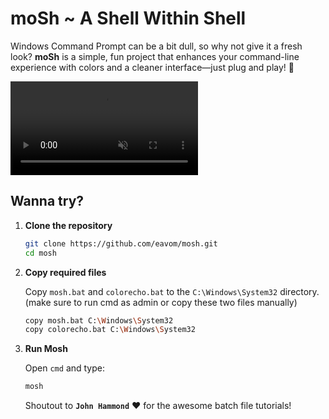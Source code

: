 # moSh ~ A Shell Within Shell

Windows Command Prompt can be a bit dull, so why not give it a fresh look? **moSh** is a simple, fun project that enhances your command-line experience with colors and a cleaner interface—just plug and play! 🎨

<video autoplay loop muted playsinline>
  <source src="asset/mosh-look.mp4" type="video/mp4">
  Your browser does not support the video tag.
</video>

## Wanna try?

1. **Clone the repository**

   ```sh
   git clone https://github.com/eavom/mosh.git
   cd mosh
   ```

2. **Copy required files**

   Copy `mosh.bat` and `colorecho.bat` to the `C:\Windows\System32` directory. (make sure to run cmd as admin or copy these two files manually)
   ```sh
   copy mosh.bat C:\Windows\System32
   copy colorecho.bat C:\Windows\System32
   ```

3. **Run Mosh**

   Open `cmd` and type:
   ```sh
   mosh
   ```

   Shoutout to **```John Hammond```** ❤️ for the awesome batch file tutorials!
